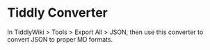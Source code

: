 ﻿# Tiddly Converter

In TiddlyWiki > Tools > Export All > JSON, then use this converter to convert JSON to proper MD formats.